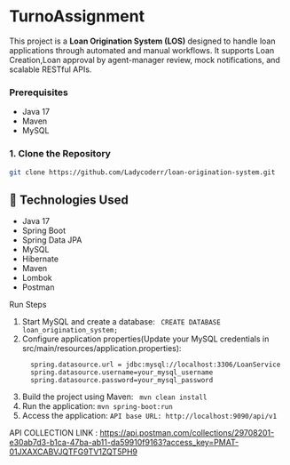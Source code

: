 # TurnoAssignment
This project is a **Loan Origination System (LOS)** designed to handle loan applications through automated and manual workflows. It supports Loan Creation,Loan approval by agent-manager review, mock notifications, and scalable RESTful APIs.

### Prerequisites

- Java 17
- Maven
- MySQL

### 1. Clone the Repository

```bash
git clone https://github.com/Ladycoderr/loan-origination-system.git
```
## 🚀 Technologies Used

- Java 17
- Spring Boot
- Spring Data JPA
- MySQL
- Hibernate
- Maven
- Lombok
- Postman

Run Steps
  1. Start MySQL and create a database:
     ``` CREATE DATABASE loan_origination_system;```
  2. Configure application properties(Update your MySQL credentials in src/main/resources/application.properties):
     ```
       spring.datasource.url = jdbc:mysql://localhost:3306/LoanService
       spring.datasource.username=your_mysql_username
       spring.datasource.password=your_mysql_password
     ```
  3. Build the project using Maven:
     ``` mvn clean install```
  4. Run the application:
     ```mvn spring-boot:run```
  5. Access the application:
     ```API base URL: http://localhost:9090/api/v1```
  
  

  
API COLLECTION LINK : https://api.postman.com/collections/29708201-e30ab7d3-b1ca-47ba-ab11-da59910f9163?access_key=PMAT-01JXAXCABVJQTFG9TV1ZQT5PH9







